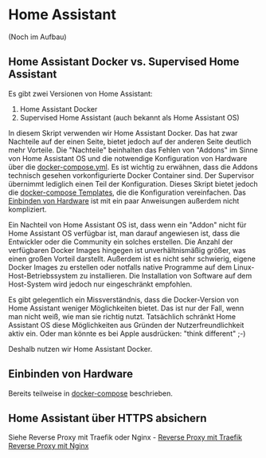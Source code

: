 # Home Assistant
(Noch im Aufbau)

## Home Assistant Docker vs. Supervised Home Assistant

Es gibt zwei Versionen von Home Assistant:<br>
1. Home Assistant Docker<br>
2. Supervised Home Assistant (auch bekannt als Home Assistant OS)<br>

In diesem Skript verwenden wir Home Assistant Docker. Das hat zwar Nachteile auf der einen Seite, bietet jedoch auf der anderen Seite deutlich mehr Vorteile. Die "Nachteile" beinhalten das Fehlen von "Addons" im Sinne von Home Assistant OS und die notwendige Konfiguration von Hardware über die [docker-compose.yml](/start/docker-compose). Es ist wichtig zu erwähnen, dass die Addons technisch gesehen vorkonfigurierte Docker Container sind. Der Supervisor übernimmt lediglich einen Teil der Konfiguration. Dieses Skript bietet jedoch die [docker-compose Templates](/start/docker-compose), die die Konfiguration vereinfachen.
Das [Einbinden von Hardware](#hardware) ist mit ein paar Anweisungen außerdem nicht kompliziert.

Ein Nachteil von Home Assistant OS ist, dass wenn ein "Addon" nicht für Home Assistant OS verfügbar ist, man darauf angewiesen ist, dass die Entwickler oder die Community ein solches erstellen. Die Anzahl der verfügbaren Docker Images hingegen ist unverhältnismäßig größer, was einen großen Vorteil darstellt. Außerdem ist es nicht sehr schwierig, eigene Docker Images zu erstellen oder notfalls native Programme auf dem Linux-Host-Betriebssystem zu installieren. Die Installation von Software auf dem Host-System wird jedoch nur eingeschränkt empfohlen.

Es gibt gelegentlich ein Missverständnis, dass die Docker-Version von Home Assistant weniger Möglichkeiten bietet. Das ist nur der Fall, wenn man nicht weiß, wie man sie richtig nutzt. Tatsächlich schränkt Home Assistant OS diese Möglichkeiten aus Gründen der Nutzerfreundlichkeit aktiv ein. Oder man könnte es bei Apple ausdrücken: "think different" ;-)

Deshalb nutzen wir Home Assistant Docker.

## Einbinden von Hardware
Bereits teilweise in [docker-compose](/start/docker-compose) beschrieben.

## Home Assistant über HTTPS absichern
Siehe Reverse Proxy mit Traefik oder Nginx - [Reverse Proxy mit Traefik](/software/traefik) [Reverse Proxy mit Nginx](/software/nginxproxy)
